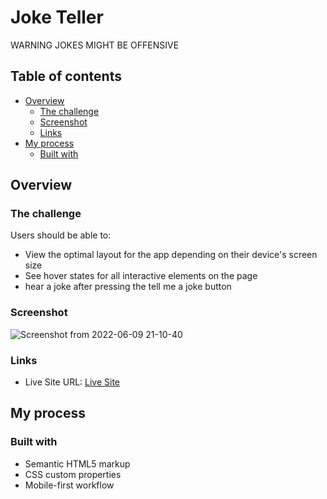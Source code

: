 # Joke Teller

WARNING JOKES MIGHT BE OFFENSIVE

## Table of contents

- [Overview](#overview)
  - [The challenge](#the-challenge)
  - [Screenshot](#screenshot)
  - [Links](#links)
- [My process](#my-process)
  - [Built with](#built-with)

## Overview

### The challenge

Users should be able to:

- View the optimal layout for the app depending on their device's screen size
- See hover states for all interactive elements on the page
- hear a joke after pressing the tell me a joke button

### Screenshot

![Screenshot from 2022-06-09 21-10-40](https://user-images.githubusercontent.com/101960666/172970400-b1b201a3-23db-4b39-9ae9-84eea9039fb0.png)

### Links

- Live Site URL: [Live Site](https://happi89.github.io/joke-teller/)

## My process

### Built with

- Semantic HTML5 markup
- CSS custom properties
- Mobile-first workflow
